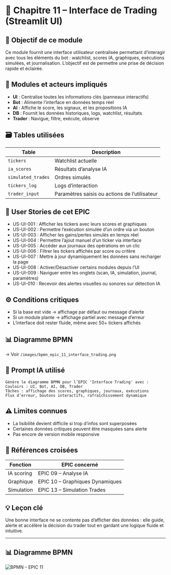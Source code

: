 # 📘 Chapitre 11 – Interface de Trading (Streamlit UI)

## 🎯 Objectif de ce module

Ce module fournit une interface utilisateur centralisée permettant d’interagir avec tous les éléments du bot : watchlist, scores IA, graphiques, exécutions simulées, et journalisation. L’objectif est de permettre une prise de décision rapide et éclairée.

## 🧠 Modules et acteurs impliqués

* **UI** : Centralise toutes les informations clés (panneaux interactifs)
* **Bot** : Alimente l’interface en données temps réel
* **AI** : Affiche le score, les signaux, et les propositions IA
* **DB** : Fournit les données historiques, logs, watchlist, résultats
* **Trader** : Navigue, filtre, exécute, observe

## 🗃️ Tables utilisées

| Table              | Description                                   |
| ------------------ | --------------------------------------------- |
| `tickers`          | Watchlist actuelle                            |
| `ia_scores`        | Résultats d’analyse IA                        |
| `simulated_trades` | Ordres simulés                                |
| `tickers_log`      | Logs d’interaction                            |
| `trader_input`     | Paramètres saisis ou actions de l’utilisateur |

## 📜 User Stories de cet EPIC

* US-UI-001 : Afficher les tickers avec leurs scores et graphiques
* US-UI-002 : Permettre l’exécution simulée d’un ordre via un bouton
* US-UI-003 : Afficher les gains/pertes simulés en temps réel
* US-UI-004 : Permettre l’ajout manuel d’un ticker via interface
* US-UI-005 : Accéder aux journaux des opérations en un clic
* US-UI-006 : Filtrer les tickers affichés par score ou critère
* US-UI-007 : Mettre à jour dynamiquement les données sans recharger la page
* US-UI-008 : Activer/Désactiver certains modules depuis l’UI
* US-UI-009 : Naviguer entre les onglets (scan, IA, simulation, journal, paramètres)
* US-UI-010 : Recevoir des alertes visuelles ou sonores sur détection IA

## ⚙️ Conditions critiques

* Si la base est vide → affichage par défaut ou message d’alerte
* Si un module plante → affichage partiel avec message d’erreur
* L’interface doit rester fluide, même avec 50+ tickers affichés

## 📊 Diagramme BPMN

→ Voir `/images/bpmn_epic_11_interface_trading.png`

## 🧠 Prompt IA utilisé

```
Génère le diagramme BPMN pour l’EPIC 'Interface Trading' avec :
Couloirs : UI, Bot, AI, DB, Trader
Tâches : affichage des scores, graphiques, journaux, exécutions
Flux d’erreur, boutons interactifs, rafraîchissement dynamique
```

## ⚠️ Limites connues

* La lisibilité devient difficile si trop d’infos sont superposées
* Certaines données critiques peuvent être masquées sans alerte
* Pas encore de version mobile responsive

## 🔁 Références croisées

| Fonction   | EPIC concerné                   |
| ---------- | ------------------------------- |
| IA scoring | EPIC 09 – Analyse IA            |
| Graphique  | EPIC 10 – Graphiques Dynamiques |
| Simulation | EPIC 13 – Simulation Trades     |

## 💡 Leçon clé

Une bonne interface ne se contente pas d’afficher des données : elle guide, alerte et accélère la décision du trader tout en gardant une logique fluide et intuitive.


---

## 📊 Diagramme BPMN

![BPMN – EPIC 11](../images/bpmn_epic_11_interface_trading.png)
